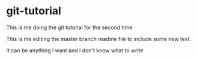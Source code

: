 # git-tutorial
This is me doing the git tutorial for the second time

This is me editing the master branch readme file to include some new text.

It can be anything i want and i don't know what to write
